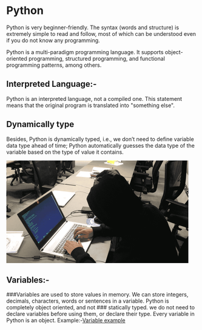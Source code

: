 # Python
Python is very beginner-friendly. The syntax (words and structure) is extremely simple to read and follow, most of which can be understood even if you do not know any programming.

Python is a multi-paradigm programming language. It supports object-oriented programming, structured programming, and functional programming patterns, among others.

## Interpreted Language:-
Python is an interpreted language, not a compiled one. This statement means that the original program is translated into "something else".

## Dynamically type
Besides, Python is dynamically typed, i.e., we don’t need to define variable data type ahead of time; Python automatically guesses the data type of the variable based on the type of value it contains.

![alt text](https://github.com/Repidex/Python/blob/main/Exercise/giphy%20(1).gif)

## Variables:-
###Variables are used to store values in memory. We can store integers, decimals, characters, words or sentences in a variable. 
Python is completely object oriented, and not ### statically typed. we do not need to declare variables before using them, or declare their type. Every variable in Python is an object.
Example:-[Variable example](https://github.com/Repidex/Python/blob/main/Exercise/Variables.py)
